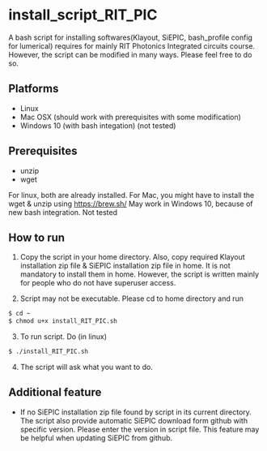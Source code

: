 # install_script_RIT_PIC
A bash script for installing softwares(Klayout, SiEPIC, bash_profile config for lumerical) requires for mainly RIT Photonics Integrated circuits course. However, the script can be modified in many ways. Please feel free to do so.

## Platforms
* Linux
* Mac OSX (should work with prerequisites with some modification)
* Windows 10 (with bash integation) (not tested)

## Prerequisites
* unzip
* wget 

For linux, both are already installed. 
For Mac, you might have to install the wget & unzip using https://brew.sh/
May work in Windows 10, because of new bash integration. Not tested

## How to run

1) Copy the script in your home directory. Also, copy required Klayout installation zip file & SiEPIC installation zip file in home. It is not mandatory to install them in home. However, the script is written mainly for people who do not have superuser access.

2) Script may not be executable. Please cd to home directory and run

```bash
$ cd ~
$ chmod u+x install_RIT_PIC.sh
```

3) To run script. Do (in linux)

```bash
$ ./install_RIT_PIC.sh
```

4) The script will ask what you want to do.

## Additional feature

* If no SiEPIC installation zip file found by script in its current directory. The script also provide automatic SiEPIC download form github with specific version. Please enter the version in script file. This feature may be helpful when updating SiEPIC from github.
